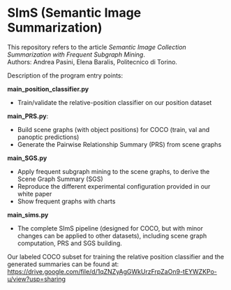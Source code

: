 # SImS (Semantic Image Summarization)

This repository refers to the article *Semantic Image Collection Summarization with Frequent Subgraph Mining*.<br/>
Authors: Andrea Pasini, Elena Baralis, Politecnico di Torino.

Description of the program entry points:

**main_position_classifier.py**
  - Train/validate the relative-position classifier on our position dataset
  
**main_PRS.py**:
  - Build scene graphs (with object positions) for COCO (train, val and panoptic predictions)
  - Generate the Pairwise Relationship Summary (PRS) from scene graphs
  
**main_SGS.py**
  - Apply frequent subgraph mining to the scene graphs, to derive the Scene Graph Summary (SGS)
  - Reproduce the different experimental configuration provided in our white paper
  - Show frequent graphs with charts
  
  **main_sims.py**
  - The complete SImS pipeline (designed for COCO, but with minor changes can be applied to other datasets), including scene graph computation, PRS and SGS building.
  
  Our labeled COCO subset for training the relative position classifier and the generated summaries can be found at:
  https://drive.google.com/file/d/1qZNZyAgGWkUrzFrpZaOn9-tEYWZKPo-u/view?usp=sharing


